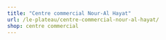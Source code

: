 ```yaml
---
title: "Centre commercial Nour-Al Hayat"
url: /le-plateau/centre-commercial-nour-al-hayat/
shop: centre commercial
---
```

